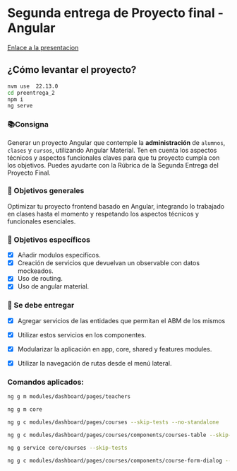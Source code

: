 # Segunda entrega de Proyecto final - Angular

[Enlace a la presentacion](https://docs.google.com/presentation/d/1Sysx6eeGKL3HjecCNrbpx20S-j-2clyjIGXZjIL-pYY/edit#slide=id.g228a08608a5_0_426)

## ¿Cómo levantar el proyecto?
```bash
nvm use  22.13.0
cd preentrega_2
npm i
ng serve
```

### 📚Consigna
Generar un proyecto Angular que contemple la **administración** de `alumnos`, `clases` y `cursos`, utilizando Angular Material. Ten en cuenta los aspectos técnicos y aspectos funcionales claves para que tu proyecto cumpla con los objetivos. Puedes ayudarte con la Rúbrica de la Segunda Entrega del Proyecto Final.

### 💭 Objetivos generales
Optimizar tu proyecto frontend basado en Angular, integrando lo trabajado en clases hasta el momento y respetando los aspectos técnicos y funcionales esenciales.

### 🎯 Objetivos específicos
- [x] Añadir modulos especifícos.
- [x] Creación de servicios que devuelvan un observable con datos mockeados.
- [x] Uso de routing.
- [x] Uso de angular material.

### 🎯 Se debe entregar
- [x] Agregar servicios de las entidades que permitan el ABM de los mismos
- [x] Utilizar estos servicios en los componentes.
- [x] Modularizar la aplicación en app, core, shared y features modules.
- [x] Utilizar la navegación de rutas desde el menú lateral.




### Comandos aplicados:
```bash
ng g m modules/dashboard/pages/teachers

ng g m core

ng g c modules/dashboard/pages/courses --skip-tests --no-standalone

ng g c modules/dashboard/pages/courses/components/courses-table --skip-tests --no-standalone

ng g service core/courses --skip-tests

ng g c modules/dashboard/pages/courses/components/course-form-dialog --skip-tests --no-standalone
```
